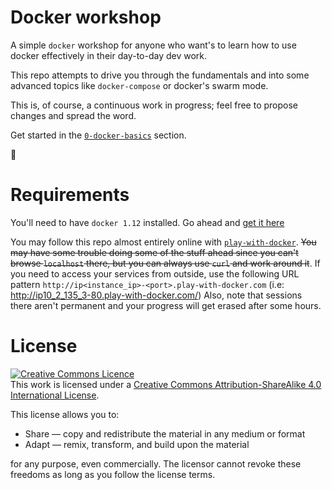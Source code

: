 # Docker workshop

A simple `docker` workshop for anyone who want's to learn how to use docker effectively in their day-to-day dev work.

This repo attempts to drive you through the fundamentals and into some advanced topics like `docker-compose` or docker's swarm mode.

This is, of course, a continuous work in progress; feel free to propose changes and spread the word.

Get started in the [`0-docker-basics`](https://github.com/gvilarino/docker-workshop/tree/master/0-docker-basics) section.

🐳

# Requirements

You'll need to have `docker 1.12` installed. Go ahead and [get it here](https://docs.docker.com/engine/installation/)

You may follow this repo almost entirely online with [`play-with-docker`](http://play-with-docker.com). ~~You may have some trouble doing some of the stuff ahead since you can't browse `localhost` there, but you can always use `curl` and work around it~~. If you need to access your services from outside, use the following URL pattern `http://ip<instance_ip>-<port>.play-with-docker.com` (i.e: http://ip10_2_135_3-80.play-with-docker.com/) Also, note that sessions there aren't permanent and your progress will get erased after some hours.

# License

<a rel="license" href="http://creativecommons.org/licenses/by-sa/4.0/"><img alt="Creative Commons Licence" style="border-width:0" src="https://i.creativecommons.org/l/by-sa/4.0/88x31.png" /></a><br />This work is licensed under a <a rel="license" href="http://creativecommons.org/licenses/by-sa/4.0/">Creative Commons Attribution-ShareAlike 4.0 International License</a>.

This license allows you to:

* Share — copy and redistribute the material in any medium or format
* Adapt — remix, transform, and build upon the material

for any purpose, even commercially.
The licensor cannot revoke these freedoms as long as you follow the license terms.
